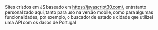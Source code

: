Sites criados em JS baseado em https://javascript30.com/, entretanto personalizado aqui, tanto para uso na versão mobile, como para algumas funcionalidades, por exemplo, o buscador de estado e cidade que utilizei uma API com os dados de Portugal
 

